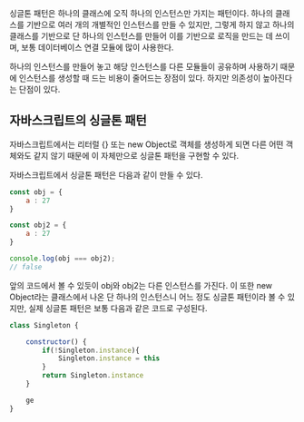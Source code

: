 싱글톤 패턴은 하나의 클래스에 오직 하나의 인스턴스만 가지는 패턴이다. 하나의 클래스를 기반으로 여러 개의 개별적인 인스턴스를 만들 수 있지만, 그렇게 하지 않고 하나의 클래스를 기반으로 단 하나의 인스턴스를 만들어 이를 기반으로 로직을 만드는 데 쓰이며, 보통 데이터베이스 연결 모듈에 많이 사용한다.

하나의 인스턴스를 만들어 놓고 해당 인스턴스를 다른 모듈들이 공유하며 사용하기 때문에 인스턴스를 생성할 때 드는 비용이 줄어드는 장점이 있다. 하지만 의존성이 높아진다는 단점이 있다.

## 자바스크립트의 싱글톤 패턴
자바스크립트에서는 리터럴 {} 또는  new Object로 객체를 생성하게 되면 다른 어떤 객체와도 같지 않기 때문에 이 자체만으로 싱글톤 패턴을 구현할 수 있다. 

자바스크립트에서 싱글톤 패턴은 다음과 같이 만들 수 있다.

```js
const obj = {
	a : 27
}

const obj2 = {
	a : 27
}

console.log(obj === obj2);
// false
```

앞의 코드에서 볼 수 있듯이 obj와 obj2는 다른 인스턴스를 가진다. 이 또한 new Object라는 클래스에서 나온 단 하나의 인스턴스니 어느 정도 싱글톤 패턴이라 볼 수 있지만, 실제 싱글톤 패턴은 보통 다음과 같은 코드로 구성된다.

```js
class Singleton {

	constructor() {
		if(!Singleton.instance){
			Singleton.instance = this
		}
		return Singleton.instance
	}

	ge
}
```